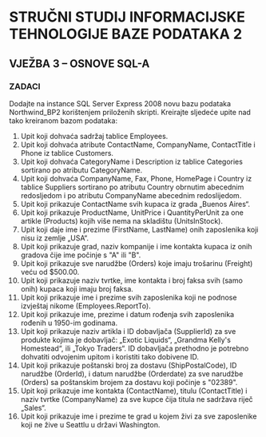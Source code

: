 # STRUČNI STUDIJ INFORMACIJSKE TEHNOLOGIJE BAZE PODATAKA 2

## VJEŽBA 3 – OSNOVE SQL-A
### ZADACI
Dodajte na instance SQL Server Express 2008 novu bazu podataka Northwind_BP2 korištenjem priloženih skripti.
Kreirajte sljedeće upite nad tako kreiranom bazom podataka:
1. Upit koji dohvaća sadržaj tablice Employees.
2. Upit koji dohvaća atribute ContactName, CompanyName, ContactTitle i Phone iz tablice Customers.
3. Upit koji dohvaća CategoryName i Description iz tablice Categories sortirano po atributu CategoryName.
4. Upit koji dohvaća CompanyName, Fax, Phone, HomePage i Country iz tablice Suppliers sortirano po atributu Country obrnutim abecednim redosljedom i po atributu CompanyName abecednim redoslijedom.
5. Upit koji prikazuje ContactName svih kupaca iz grada „Buenos Aires“.
6. Upit koji prikazuje ProductName, UnitPrice i QuantityPerUnit za one artikle (Products) kojih više nema na skladištu (UnitsInStock).
7. Upit koji daje ime i prezime (FirstName, LastName) onih zaposlenika koji nisu iz zemlje „USA“.
8. Upit koji prikazuje grad, naziv kompanije i ime kontakta kupaca iz onih gradova čije ime počinje s "A" ili "B".
9. Upit koji prikazuje sve narudžbe (Orders) koje imaju trošarinu (Freight) veću od $500.00.
10. Upit koji prikazuje naziv tvrtke, ime kontakta i broj faksa svih (samo onih) kupaca koji imaju broj faksa.
11. Upit koji prikazuje ime i prezime svih zaposlenika koji ne podnose izvještaj nikome (Employees.ReportTo).
12. Upit koji prikazuje ime, prezime i datum rođenja svih zaposlenika rođenih u 1950-im godinama.
13. Upit koji prikazuje naziv artikla i ID dobavljača (SupplierId) za sve produkte kojima je dobavljač: „Exotic Liquids“, „Grandma Kelly's Homestead“, ili „Tokyo Traders“. ID dobavljača prethodno je potrebno dohvatiti odvojenim upitom i koristiti tako dobivene ID.
14. Upit koji prikazuje poštanski broj za dostavu (ShipPostalCode), ID narudžbe (OrderId), i datum
narudžbe (Orderdate) za sve narudžbe (Orders) sa poštanskim brojem za dostavu koji
počinje s "02389".
15. Upit koji prikazuje ime kontakta (ContactName), titulu (ContactTitle) i naziv tvrtke (CompanyName) za sve kupce čija titula ne sadržava riječ „Sales“.
16. Upit koji prikazuje ime i prezime te grad u kojem živi za sve zaposlenike koji ne žive u Seattlu u državi Washington.
